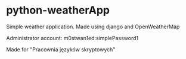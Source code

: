 # python-weatherApp
Simple weather application. Made using django and OpenWeatherMap

Administrator account: m0stwan1ed:simplePassword1

Made for "Pracownia języków skryptowych"
